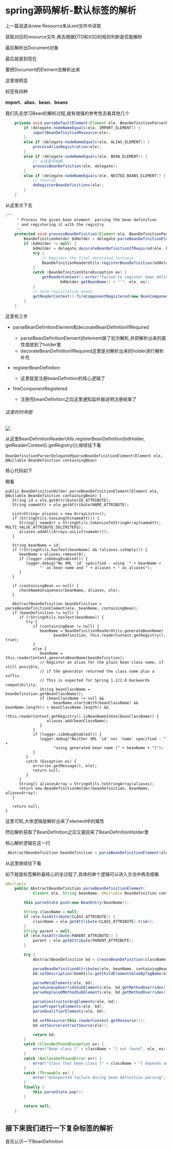 # spring源码解析-默认标签的解析

上一篇说道从new Resource来从xml文件中读取

获取对应的resource文件,再去根据DTD和XSD的规则判断是否能解析

最后解析出Document对象

最后就是到现在

要把Document的Element去解析出来

这里很明显

标签有四种

**import**、**alias**、**bean**、**beans**

我们先去学习Bean的解析过程,就有很强的参考性去看其他几个

~~~java
	private void parseDefaultElement(Element ele, BeanDefinitionParserDelegate delegate) {
		if (delegate.nodeNameEquals(ele, IMPORT_ELEMENT)) {
			importBeanDefinitionResource(ele);
		}
		else if (delegate.nodeNameEquals(ele, ALIAS_ELEMENT)) {
			processAliasRegistration(ele);
		}
		else if (delegate.nodeNameEquals(ele, BEAN_ELEMENT)) {
            // 从这里开始看
			processBeanDefinition(ele, delegate);
		}
		else if (delegate.nodeNameEquals(ele, NESTED_BEANS_ELEMENT)) {
			// recurse
			doRegisterBeanDefinitions(ele);
		}
	}
~~~

从这里点下去

~~~java
/**
	 * Process the given bean element, parsing the bean definition
	 * and registering it with the registry.
	 */
	protected void processBeanDefinition(Element ele, BeanDefinitionParserDelegate delegate) {
		BeanDefinitionHolder bdHolder = delegate.parseBeanDefinitionElement(ele);
		if (bdHolder != null) {
			bdHolder = delegate.decorateBeanDefinitionIfRequired(ele, bdHolder);
			try {
				// Register the final decorated instance.
				BeanDefinitionReaderUtils.registerBeanDefinition(bdHolder, getReaderContext().getRegistry());
			}
			catch (BeanDefinitionStoreException ex) {
				getReaderContext().error("Failed to register bean definition with name '" +
						bdHolder.getBeanName() + "'", ele, ex);
			}
			// Send registration event.
			getReaderContext().fireComponentRegistered(new BeanComponentDefinition(bdHolder));
		}
	}
~~~

这里有三步

* parseBeanDefinitionElement和decorateBeanDefinitionIfRequired
  * parseBeanDefinitionElement对element做了初次解析,并把解析出来的属性值放到了holder里
  * decorateBeanDefinitionIfRequired这里是对解析出来的holder进行解析补充

* registerBeanDefinition
  * 这里就是注册beanDefinition的核心逻辑了

* fireComponentRegistered
  * 注册完beanDefinition之后这里通知监听器说明注册结束了

###### 这里的时序图

![](D:\java\git\source\zhangshun2.github.io\java\spring源码\pic\DefaultBeanDefinitionDocumentReader_processBeanDefinition.png)

从这里BeanDefinitionReaderUtils.registerBeanDefinition(bdHolder, getReaderContext().getRegistry());继续往下看

```
BeanDefinitionParserDelegate的parseBeanDefinitionElement(Element ele, @Nullable BeanDefinition containingBean)
```

核心代码如下

略看

```
public BeanDefinitionHolder parseBeanDefinitionElement(Element ele, @Nullable BeanDefinition containingBean) {
   String id = ele.getAttribute(ID_ATTRIBUTE);
   String nameAttr = ele.getAttribute(NAME_ATTRIBUTE);

   List<String> aliases = new ArrayList<>();
   if (StringUtils.hasLength(nameAttr)) {
      String[] nameArr = StringUtils.tokenizeToStringArray(nameAttr, MULTI_VALUE_ATTRIBUTE_DELIMITERS);
      aliases.addAll(Arrays.asList(nameArr));
   }

   String beanName = id;
   if (!StringUtils.hasText(beanName) && !aliases.isEmpty()) {
      beanName = aliases.remove(0);
      if (logger.isDebugEnabled()) {
         logger.debug("No XML 'id' specified - using '" + beanName +
               "' as bean name and " + aliases + " as aliases");
      }
   }

   if (containingBean == null) {
      checkNameUniqueness(beanName, aliases, ele);
   }

   AbstractBeanDefinition beanDefinition = parseBeanDefinitionElement(ele, beanName, containingBean);
   if (beanDefinition != null) {
      if (!StringUtils.hasText(beanName)) {
         try {
            if (containingBean != null) {
               beanName = BeanDefinitionReaderUtils.generateBeanName(
                     beanDefinition, this.readerContext.getRegistry(), true);
            }
            else {
               beanName = this.readerContext.generateBeanName(beanDefinition);
               // Register an alias for the plain bean class name, if still possible,
               // if the generator returned the class name plus a suffix.
               // This is expected for Spring 1.2/2.0 backwards compatibility.
               String beanClassName = beanDefinition.getBeanClassName();
               if (beanClassName != null &&
                     beanName.startsWith(beanClassName) && beanName.length() > beanClassName.length() &&
                     !this.readerContext.getRegistry().isBeanNameInUse(beanClassName)) {
                  aliases.add(beanClassName);
               }
            }
            if (logger.isDebugEnabled()) {
               logger.debug("Neither XML 'id' nor 'name' specified - " +
                     "using generated bean name [" + beanName + "]");
            }
         }
         catch (Exception ex) {
            error(ex.getMessage(), ele);
            return null;
         }
      }
      String[] aliasesArray = StringUtils.toStringArray(aliases);
      return new BeanDefinitionHolder(beanDefinition, beanName, aliasesArray);
   }

   return null;
}
```

这里可知,大体逻辑是解析出来了element中的属性

然后解析获取了BeanDefinition之后又塞回来了BeanDefinitionHolder里

核心解析逻辑在这一行

~~~java
 AbstractBeanDefinition beanDefinition = parseBeanDefinitionElement(ele, beanName, containingBean);
~~~

从这里继续往下看

如下就是标签解析最核心的全过程了,具体的单个逻辑可以进入方法中再去细看

~~~java
@Nullable
	public AbstractBeanDefinition parseBeanDefinitionElement(
			Element ele, String beanName, @Nullable BeanDefinition containingBean) {

		this.parseState.push(new BeanEntry(beanName));

		String className = null;
		if (ele.hasAttribute(CLASS_ATTRIBUTE)) {
			className = ele.getAttribute(CLASS_ATTRIBUTE).trim();
		}
		String parent = null;
		if (ele.hasAttribute(PARENT_ATTRIBUTE)) {
			parent = ele.getAttribute(PARENT_ATTRIBUTE);
		}

		try {
			AbstractBeanDefinition bd = createBeanDefinition(className, parent);

			parseBeanDefinitionAttributes(ele, beanName, containingBean, bd);
			bd.setDescription(DomUtils.getChildElementValueByTagName(ele, DESCRIPTION_ELEMENT));

			parseMetaElements(ele, bd);
			parseLookupOverrideSubElements(ele, bd.getMethodOverrides());
			parseReplacedMethodSubElements(ele, bd.getMethodOverrides());

			parseConstructorArgElements(ele, bd);
			parsePropertyElements(ele, bd);
			parseQualifierElements(ele, bd);

			bd.setResource(this.readerContext.getResource());
			bd.setSource(extractSource(ele));

			return bd;
		}
		catch (ClassNotFoundException ex) {
			error("Bean class [" + className + "] not found", ele, ex);
		}
		catch (NoClassDefFoundError err) {
			error("Class that bean class [" + className + "] depends on not found", ele, err);
		}
		catch (Throwable ex) {
			error("Unexpected failure during bean definition parsing", ele, ex);
		}
		finally {
			this.parseState.pop();
		}

		return null;
	}
~~~

## 接下来我们进行一下复杂标签的解析

首先认识一下BeanDefinition

